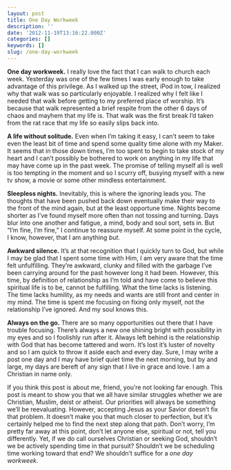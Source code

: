 ```yaml
---
layout: post
title: One Day Workweek
description: ''
date: '2012-11-19T13:16:22.000Z'
categories: []
keywords: []
slug: /one-day-workweek
---
```


**One day workweek.** I really love the fact that I can walk to church each week. Yesterday was one of the few times I was early enough to take advantage of this privilege. As I walked up the street, iPod in tow, I realized why that walk was so particularly enjoyable. I realized why I felt like I needed that walk before getting to my preferred place of worship. It’s because that walk represented a brief respite from the other 6 days of chaos and mayhem that my life is. That walk was the first break I’d taken from the rat race that my life so easily slips back into.

**A life without solitude.** Even when I’m taking it easy, I can’t seem to take even the least bit of time and spend some quality time alone with my Maker. It seems that in those down times, I’m too spent to begin to take stock of my heart and I can’t possibly be bothered to work on anything in my life that may have come up in the past week. The promise of telling myself all is well is too tempting in the moment and so I scurry off, busying myself with a new tv show, a movie or some other mindless entertainment.

**Sleepless nights.** Inevitably, this is where the ignoring leads you. The thoughts that have been pushed back down eventually make their way to the front of the mind again, but at the least opportune time. Nights become shorter as I’ve found myself more often than not tossing and turning. Days blur into one another and fatigue, a mind, body and soul sort, sets in. But “I’m fine, I’m fine,” I continue to reassure myself. At some point in the cycle, I know, however, that I am anything _but_.

**Awkward silence.** It’s at that recognition that I quickly turn to God, but while I may be glad that I spent some time with Him, I am very aware that the time felt unfulfilling. They’re awkward, clunky and filled with the garbage I’ve been carrying around for the past however long it had been. However, this time, by definition of relationship as I’m told and have come to believe this spiritual life is to be, cannot be fulfilling. What the time lacks is listening. The time lacks humility, as my needs and wants are still front and center in my mind. The time is spent me focusing on fixing only myself, not the relationship I’ve ignored. And my soul knows this.

**Always on the go.** There are so many opportunities out there that I have trouble focusing. There’s always a new one shining bright with possibility in my eyes and so I foolishly run after it. Always left behind is the relationship with God that has become tattered and worn. It’s lost it’s luster of novelty and so I am quick to throw it aside each and every day. Sure, I may write a post one day and I may have brief quiet time the next morning, but by and large, my days are bereft of any sign that I live in grace and love. I am a Christian in name only.

If you think this post is about me, friend, you’re not looking far enough. This post is meant to show you that we all have similar struggles whether we are Christian, Muslim, deist or atheist. Our priorities will always be something we’ll be reevaluating. However, accepting Jesus as your Savior doesn’t fix that problem. It doesn’t make you that much closer to perfection, but it’s certainly helped me to find the next step along that path. Don’t worry, I’m pretty far away at this point, don’t let anyone else, spiritual or not, tell you differently. Yet, if we do call ourselves Christian or seeking God, shouldn’t we be actively spending time in that pursuit? Shouldn’t we be scheduling time working toward that end? We shouldn’t suffice for a _one day workweek_.